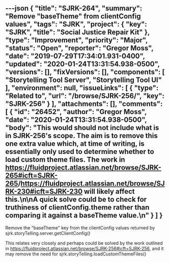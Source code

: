---json
{
  "title": "SJRK-264",
  "summary": "Remove \"baseTheme\" from clientConfig values",
  "tags": "SJRK",
  "project": {
    "key": "SJRK",
    "title": "Social Justice Repair Kit"
  },
  "type": "Improvement",
  "priority": "Major",
  "status": "Open",
  "reporter": "Gregor Moss",
  "date": "2019-07-29T17:34:01.931-0400",
  "updated": "2020-01-24T13:31:54.938-0500",
  "versions": [],
  "fixVersions": [],
  "components": [
    "Storytelling Tool Server",
    "Storytelling Tool UI"
  ],
  "environment": null,
  "issueLinks": [
    {
      "type": "Related to",
      "url": "/browse/SJRK-256/",
      "key": "SJRK-256"
    }
  ],
  "attachments": [],
  "comments": [
    {
      "id": "26452",
      "author": "Gregor Moss",
      "date": "2020-01-24T13:31:54.938-0500",
      "body": "This would should not include what is in SJRK-256's scope. The aim is to remove this one extra value which, at time of writing, is essentially only used to determine whether to load custom theme files. The work in <https://fluidproject.atlassian.net/browse/SJRK-265#icft=SJRK-265>/<https://fluidproject.atlassian.net/browse/SJRK-230#icft=SJRK-230> will likely affect this.\n\nA quick solve could be to check for truthiness of clientConfig.theme rather than comparing it against a baseTheme value.\n"
    }
  ]
}
---
Remove the "baseTheme" key from the clientConfig values returned by sjrk.storyTelling.server.getClientConfig()

This relates very closely and perhaps could be solved by the work outlined in <https://fluidproject.atlassian.net/browse/SJRK-256#icft=SJRK-256>, and it may remove the need for sjrk.storyTelling.loadCustomThemeFiles()

        